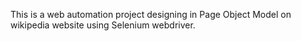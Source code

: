 This is a web automation project designing in Page Object Model on wikipedia website using Selenium webdriver.
